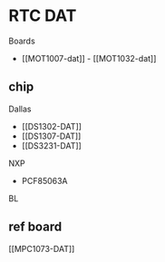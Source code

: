 
# RTC DAT

Boards 

- [[MOT1007-dat]] - [[MOT1032-dat]]

## chip 

Dallas 
- [[DS1302-DAT]]
- [[DS1307-DAT]]
- [[DS3231-DAT]]

NXP
- PCF85063A

BL



## ref board 
[[MPC1073-DAT]]